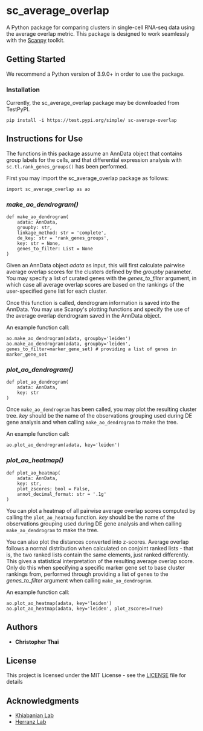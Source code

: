 # sc_average_overlap
A Python package for comparing clusters in single-cell RNA-seq data using the average overlap metric. This package is designed to work seamlessly with the [Scanpy][] toolkit.

[Scanpy]: https://github.com/scverse/scanpy

## Getting Started

We recommend a Python version of 3.9.0+ in order to use the package.

### Installation

Currently, the sc_average_overlap package may be downloaded from TestPyPI. 

```
pip install -i https://test.pypi.org/simple/ sc-average-overlap
```

## Instructions for Use

The functions in this package assume an AnnData object that contains group labels for the cells, and that differential expression analysis with `sc.tl.rank_genes_groups()` has been performed.

First you may import the sc_average_overlap package as follows:

```
import sc_average_overlap as ao
```

### *make_ao_dendrogram()*
```
def make_ao_dendrogram(
	adata: AnnData,
	groupby: str,
	linkage_method: str = 'complete',
	de_key: str = 'rank_genes_groups',
	key: str = None, 
	genes_to_filter: List = None
) 
```

Given an AnnData object *adata* as input, this will first calculate pairwise average overlap scores for the clusters defined by the *groupby* parameter. You may specify a list of curated genes with the *genes_to_filter* argument, in which case all average overlap scores are based on the rankings of the user-specified gene list for each cluster.

Once this function is called, dendrogram information is saved into the AnnData. You may use Scanpy's plotting functions and specify the use of the average overlap dendrogram saved in the AnnData object.

An example function call:
```
ao.make_ao_dendrogram(adata, groupby='leiden')
ao.make_ao_dendrogram(adata, groupby='leiden', genes_to_filter=marker_gene_set) # providing a list of genes in marker_gene_set
```


### *plot_ao_dendrogram()*
```
def plot_ao_dendrogram(
	adata: AnnData,
	key: str
)
```

Once `make_ao_dendrogram` has been called, you may plot the resulting cluster tree. *key* should be the name of the observations grouping used during DE gene analysis and when calling `make_ao_dendrogram` to make the tree.

An example function call:
```
ao.plot_ao_dendrogram(adata, key='leiden')
```

### *plot_ao_heatmap()*
```
def plot_ao_heatmap(
	adata: AnnData,
	key: str,
	plot_zscores: bool = False,
	annot_decimal_format: str = '.1g'
)
```
You can plot a heatmap of all pairwise average overlap scores computed by calling the `plot_ao_heatmap` function. *key* should be the name of the observations grouping used during DE gene analysis and when calling `make_ao_dendrogram` to make the tree.

You can also plot the distances converted into z-scores. Average overlap follows a normal distribution when calculated on conjoint ranked lists - that is, the two ranked lists contain the same elements, just ranked differently. This gives a statistical interpretation of the resulting average overlap score. Only do this when specifying a specific marker gene set to base cluster rankings from, performed through providing a list of genes to the *genes_to_filter* argument when calling `make_ao_dendrogram`.

An example function call:
```
ao.plot_ao_heatmap(adata, key='leiden')
ao.plot_ao_heatmap(adata, key='leiden', plot_zscores=True)
```


## Authors

* **Christopher Thai** 

## License

This project is licensed under the MIT License - see the [LICENSE](LICENSE) file for details

## Acknowledgments
* [Khiabanian Lab](https://khiabanian-lab.org)
* [Herranz Lab](http://www.herranzlab.org/)